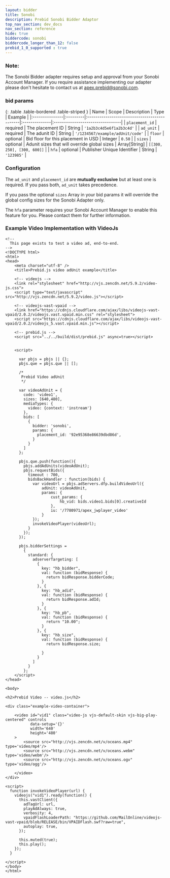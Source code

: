 ```yaml
---
layout: bidder
title: Sonobi
description: Prebid Sonobi Bidder Adaptor
top_nav_section: dev_docs
nav_section: reference
hide: true
biddercode: sonobi
biddercode_longer_than_12: false
prebid_1_0_supported : true
---
```


### Note:
The Sonobi Bidder adapter requires setup and approval from your Sonobi Account Manager. If you require assistance 
implementing our adapter please don't hesitate to contact us at apex.prebid@sonobi.com.

### bid params

{: .table .table-bordered .table-striped }
| Name           | Scope    | Description                                  | Type          | Example                          |
|:---------------|:---------|:---------------------------------------------|:--------------|:---------------------------------|
| `placement_id` | required | The placement ID                             | String        | `'1a2b3c4d5e6f1a2b3c4d'`         |
| `ad_unit`      | required | The adunit ID                                | String        | `'/1234567/example/adUnit/code'` |
| `floor`        | optional | Bid floor for this placement in USD          | Integer       | `0.50`                           |
| `sizes`        | optional | Adunit sizes that will override global sizes | Array[String] | `[[300, 250], [300, 600]]`       |
| `hfa`          | optional | Publisher Unique Identifier                  | String        | `'123985'`                       |

### Configuration

The `ad_unit` and `placement_id` are **mutually exclusive** but at least one is required. If you pass both, `ad_unit` takes precedence. 

If you pass the optional `sizes` Array in your bid params it will override the global config sizes for the Sonobi Adapter only.

The `hfa` parameter requires your Sonobi Account Manager to enable this feature for you. Please contact them for further information.

### Example Video Implementation with VideoJs
```
<!--
  This page exists to test a video ad, end-to-end.
-->
<!DOCTYPE html>
<html>
<head>
    <meta charset="utf-8" />
    <title>Prebid.js video adUnit example</title>

    <!-- videojs -->
    <link rel="stylesheet" href="http://vjs.zencdn.net/5.9.2/video-js.css">
    <script type="text/javascript" src="http://vjs.zencdn.net/5.9.2/video.js"></script>

    <!-- videojs-vast-vpaid -->
    <link href="https://cdnjs.cloudflare.com/ajax/libs/videojs-vast-vpaid/2.0.2/videojs.vast.vpaid.min.css" rel="stylesheet">
    <script src="https://cdnjs.cloudflare.com/ajax/libs/videojs-vast-vpaid/2.0.2/videojs_5.vast.vpaid.min.js"></script>

    <!-- prebid.js -->
    <script src="../../build/dist/prebid.js" async=true></script>


    <script>

      var pbjs = pbjs || {};
      pbjs.que = pbjs.que || [];

      /*
       Prebid Video adUnit
       */

      var videoAdUnit = {
        code: 'video1',
        sizes: [640,480],
        mediaTypes: {
          video: {context: 'instream'}
        },
        bids: [
          {
            bidder: 'sonobi',
            params: {
              placement_id: '92e95368e86639dbd86d',
            }
          }
        ]
      };

      pbjs.que.push(function(){
        pbjs.addAdUnits(videoAdUnit);
        pbjs.requestBids({
          timeout : 700,
          bidsBackHandler : function(bids) {
            var videoUrl = pbjs.adServers.dfp.buildVideoUrl({
                adUnit: videoAdUnit,
                params: {
                    cust_params: {
                        hb_vid: bids.video1.bids[0].creativeId
                    },
                    iu: '/7780971/apex_jwplayer_video'
                }
            });
            invokeVideoPlayer(videoUrl);
          }
        });
      });

      pbjs.bidderSettings =
        {
          standard: {
            adserverTargeting: [
              {
                key: "hb_bidder",
                val: function (bidResponse) {
                  return bidResponse.bidderCode;
                }
              }, {
                key: "hb_adid",
                val: function (bidResponse) {
                  return bidResponse.adId;
                }
              }, {
                key: "hb_pb",
                val: function (bidResponse) {
                  return "10.00";
                }
              }, {
                key: "hb_size",
                val: function (bidResponse) {
                  return bidResponse.size;

                }
              }
            ]
          }
        };
    </script>
</head>

<body>

<h2>Prebid Video -- video.js</h2>

<div class="example-video-container">

    <video id="vid1" class="video-js vjs-default-skin vjs-big-play-centered" controls
           data-setup='{}'
           width='640'
           height='480'
    >
        <source src="http://vjs.zencdn.net/v/oceans.mp4" type='video/mp4'/>
        <source src="http://vjs.zencdn.net/v/oceans.webm" type='video/webm'/>
        <source src="http://vjs.zencdn.net/v/oceans.ogv" type='video/ogg'/>

    </video>
</div>

<script>
  function invokeVideoPlayer(url) {
    videojs("vid1").ready(function() {
      this.vastClient({
        adTagUrl: url,
        playAdAlways: true,
        verbosity: 4,
        vpaidFlashLoaderPath: "https://github.com/MailOnline/videojs-vast-vpaid/blob/RELEASE/bin/VPAIDFlash.swf?raw=true",
        autoplay: true,
      });

      this.muted(true);
      this.play();
    });
  }

</script>
</body>
</html>

```


